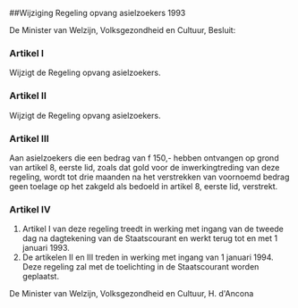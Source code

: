 <meta http-equiv='Content-Type' content='text/html; charset=utf-8' />

##Wijziging Regeling opvang asielzoekers 1993

De Minister van Welzijn, Volksgezondheid en Cultuur,  Besluit:    

### Artikel  I  

Wijzigt de Regeling opvang asielzoekers. 

### Artikel  II  

Wijzigt de Regeling opvang asielzoekers. 

### Artikel  III  

Aan asielzoekers die een bedrag van f 150,- hebben ontvangen op grond van artikel 8, eerste lid, zoals dat gold voor de inwerkingtreding van deze regeling, wordt tot drie maanden na het verstrekken van voornoemd bedrag geen toelage op het zakgeld als bedoeld in artikel 8, eerste lid, verstrekt. 

### Artikel  IV  

1.  Artikel I van deze regeling treedt in werking met ingang van de tweede dag na dagtekening van de Staatscourant en werkt terug tot en met 1 januari 1993.   
2.  De artikelen II en III treden in werking met ingang van 1 januari 1994. Deze regeling zal met de toelichting in de Staatscourant worden geplaatst.  

De 
Minister van Welzijn, Volksgezondheid en Cultuur, 
H. d'Ancona      
